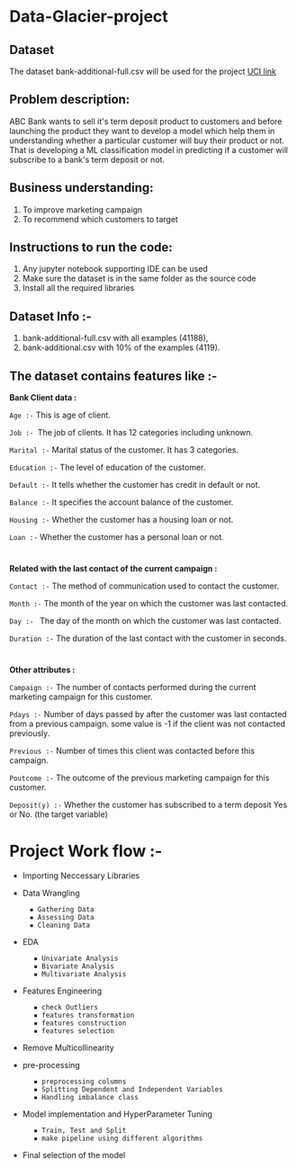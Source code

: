 # Data-Glacier-project
## Dataset

The dataset bank-additional-full.csv will be used for the project [UCI link](https://archive.ics.uci.edu/ml/datasets/Bank+Marketing)

## Problem description:

ABC Bank wants to sell it's term deposit product to customers and before launching the product they want to develop a model which help them in understanding whether a particular customer will buy their product or not. That is developing a ML classification model in predicting if a customer will subscribe to a bank's term deposit or not.

## Business understanding:

1. To improve marketing campaign
2. To recommend which customers to target

## Instructions to run the code:

1. Any jupyter notebook supporting IDE can be used
2. Make sure the dataset is in the same folder as the source code
3. Install all the required libraries

## Dataset Info :-

1) bank-additional-full.csv with all examples (41188),
2) bank-additional.csv with 10% of the examples (4119).

## The dataset contains features like :-

**Bank Client data :**

`Age :-` This is age of client.

`Job :- `The job of clients. It has 12 categories including unknown.

`Marital :-` Marital status of the customer. It has 3 categories.

`Education :-` The level of education of the customer.

`Default :-` It tells whether the customer has credit in default or not.

`Balance :-` It specifies the account balance of the customer.

`Housing :-` Whether the customer has a housing loan or not.

`Loan :-` Whether the customer has a personal loan or not.
 
 #

**Related with the last contact of the current campaign :**

`Contact :-` The method of communication used to contact the customer.

`Month :-` The month of the year on which the customer was last contacted.

`Day :- ` The day of the month on which the customer was last contacted.

`Duration :-` The duration of the last contact with the customer in seconds.

#

**Other attributes :**

`Campaign :-` The number of contacts performed during the current marketing campaign for this customer.

`Pdays :-` Number of days passed by after the customer was last contacted from a previous campaign. some value is -1 if the client was not contacted previously.

`Previous :-` Number of times this client was contacted before this campaign.

`Poutcome :-` The outcome of the previous marketing campaign for this customer.

`Deposit(y) :-` Whether the customer has subscribed to a term deposit Yes or No. (the target variable)

#


# Project Work flow :-

* Importing Neccessary Libraries

* Data Wrangling

 ```     
      ▪ Gathering Data 
      ▪ Assessing Data
      ▪ Cleaning Data 
 ```    
* EDA

```
      ▪ Univariate Analysis
      ▪ Bivariate Analysis
      ▪ Multivariate Analysis
```
 
* Features Engineering

```
      ▪ check Outliers
      ▪ features transformation
      ▪ features construction
      ▪ features selection
 ```
* Remove Multicollinearity

* pre-processing

```
      ▪ preprocessing columns
      ▪ Splitting Dependent and Independent Variables
      ▪ Handling imbalance class
```

* Model implementation and HyperParameter Tuning

```
      ▪ Train, Test and Split
      ▪ make pipeline using different algorithms
```
* Final selection of the model
